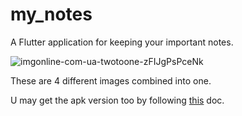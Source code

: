 # my_notes

A Flutter application for keeping your important notes.

![imgonline-com-ua-twotoone-zFIJgPsPceNk](https://user-images.githubusercontent.com/78998610/119802044-d5ebc800-befb-11eb-9617-8d57d187ae1e.jpg)

These are 4 different images combined into one.

U may get the apk version too by following [this](https://flutter.dev/docs/deployment/android) doc.
